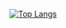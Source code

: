 [![Top Langs](https://github-readme-stats.vercel.app/api/top-langs/?username=Burrito-Princess&exclude-repo=portofolio_updated)](#)
